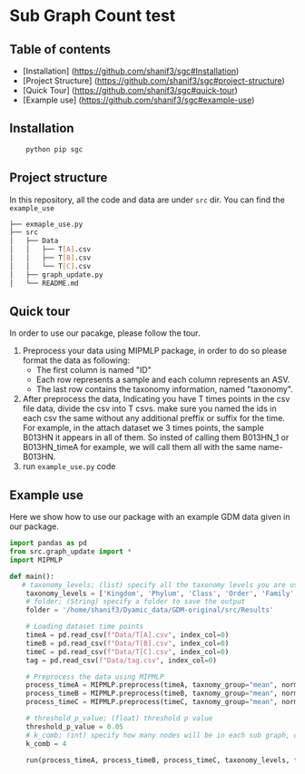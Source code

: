 # **S**ub **G**raph **C**ount test
## Table of contents
- [Installation] (https://github.com/shanif3/sgc#Installation)
- [Project Structure] (https://github.com/shanif3/sgc#project-structure)
- [Quick Tour] (https://github.com/shanif3/sgc#quick-tour)
- [Example use] (https://github.com/shanif3/sgc#example-use)
## Installation
``` python
    python pip sgc   
```
## Project structure 
In this repository, all the code and data are under `src` dir. You can find the `example_use`
``` bash
├── exmaple_use.py
├── src
│   ├── Data
│   │   ├── T[A].csv
│   │   ├── T[B].csv
│   │   └── T[C].csv
│   ├── graph_update.py
│   └── README.md
```

##  Quick tour
In order to use our pacakge, please follow the tour.    
1. Preprocess your data using MIPMLP package, in order to do so please format the data as following:   
   - The first column is named "ID"
   - Each row represents a sample and each column represents an ASV.
   - The last row contains the taxonomy information, named "taxonomy".
2. After preprocess the data, Indicating you have T times points in the csv file data, divide the csv into T csvs. make sure you named the ids in each csv the same without any additional preffix or suffix for the time.
For example, in the attach dataset we 3 times points, the sample B013HN it appears in all of them. So insted of calling them B013HN_1 or B013HN_timeA for example, we will call them all with the same name- B013HN.
3. run `example_use.py` code

## Example use
Here we show how to use our package with an example GDM data given in our package.
```python
import pandas as pd
from src.graph_update import *
import MIPMLP

def main():
   # taxonomy_levels; (list) specify all the taxonomy levels you are using
    taxonomy_levels = ['Kingdom', 'Phylum', 'Class', 'Order', 'Family', 'Genus', 'Species']
    # folder; (String) specify a folder to save the output
    folder = '/home/shanif3/Dyamic_data/GDM-original/src/Results'

    # Loading dataset time points
    timeA = pd.read_csv(f"Data/T[A].csv", index_col=0)
    timeB = pd.read_csv(f"Data/T[B].csv", index_col=0)
    timeC = pd.read_csv(f"Data/T[C].csv", index_col=0)
    tag = pd.read_csv(f"Data/tag.csv", index_col=0)

    # Preprocess the data using MIPMLP
    process_timeA = MIPMLP.preprocess(timeA, taxnomy_group="mean", normalization='relative')
    process_timeB = MIPMLP.preprocess(timeB, taxnomy_group="mean", normalization='relative')
    process_timeC = MIPMLP.preprocess(timeC, taxnomy_group="mean", normalization='relative')

    # threshold_p_value; (float) threshold p value
    threshold_p_value = 0.05
    # k_comb; (int) specify how many nodes will be in each sub graph, default k=4
    k_comb = 4
    
    run(process_timeA, process_timeB, process_timeC, taxonomy_levels, folder, tag, threshold_p_value, k_comb)

```


